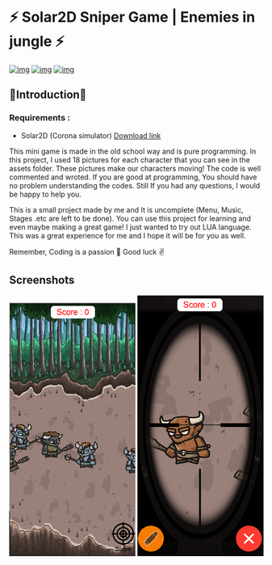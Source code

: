 # ⚡ Solar2D Sniper Game | Enemies in jungle ⚡
[![img](https://img.shields.io/badge/SUPPORT%20AT-GITHUB-blue?style=flat-square&logo=github&logoColor=white)](https://github.com/nima-sayadi)
[![img](https://img.shields.io/badge/MY%20PROFILE-LINKEDIN-blue?style=flat-square&logo=linkedin&logoColor=white)](https://www.linkedin.com/in/nima-sayadi)
[![img](https://img.shields.io/badge/Language-LUA-red?style=flat-square&logo=lua&logoColor=white)](https://github.com/nima-sayadi/Solar2D-Sniper-Game-Enemies-in-jungle)
## 📌Introduction📌

### Requirements :
- Solar2D (Corona simulator) [Download link](https://solar2d.com/#download)

This mini game is made in the old school way and is pure programming. In this project, I used 18 pictures for each character that you can see in the assets folder. These pictures make our characters moving! The code is well commented and wroted. If you are good at programming, You should have no problem understanding the codes. Still If you had any questions, I would be happy to help you.


This is a small project made by me and It is uncomplete (Menu, Music, Stages .etc are left to be done). You can use this project for learning and even maybe making a great game! I just wanted to try out LUA language. This was a great experience for me and I hope it will be for you as well.

Remember, Coding is a passion 💓 Good luck ✌

## Screenshots
![img](https://raw.githubusercontent.com/nima-sayadi/Solar2D-Sniper-Game-Enemies-in-jungle/main/Screenshot-1.PNG)
![img](https://raw.githubusercontent.com/nima-sayadi/Solar2D-Sniper-Game-Enemies-in-jungle/main/Screenshot-2.PNG)
